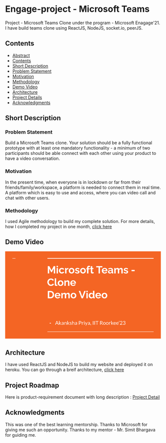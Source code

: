 # Engage-project - Microsoft Teams
Project - Microsoft Teams Clone under the program - Microsoft Enagage'21. I have build teams clone using ReactJS, NodeJS, socket.io, peerJS. 


## Contents
 - [Abstract](#engage-project-Microsoftteams)
  - [Contents](#contents)
  - [Short Description](#short-description)
   - [Problem Statement](#problem-statement)
   - [Motivation](#motivation)
   - [Methodology](#methodology)
 - [Demo Video](#demo-video)
 - [Architecture](#architecture)
 - [Project Details](#project-roadmap)
 - [Acknowledgments](#acknowledgments)


## Short Description

### Problem Statement

Build a Microsoft Teams clone.
Your solution should be a fully functional prototype with at least one mandatory functionality - a minimum of two participants should be able connect with each other using your product to have a video conversation.

### Motivation

In the present time, when everyone is in lockdown or far from their
friends/family/workspace, a platform is needed to connect them in real
time. A platform which is easy to use and access, where you can video
call and chat with other users.

### Methodology

I used Agile methodology to build my complete solution. For more details, how I completed my project in one month, [click here](https://drive.google.com/file/d/1H4QSdyW3szVLiFPPOa7pVYB1asBUoc_h/view?usp=sharing)

## Demo Video

[![watch the video](https://github.com/Spring-dot/Final-Teams/blob/master/public/Demo%20-video.png)](https://drive.google.com/file/d/1f76gDsU9uH5zHBg1t-cPIN2IElWyP52j/view?usp=sharing)

## Architecture

I have used ReactJS and NodeJS to build my website and deployed it on heroku. You can go through a breif architecture, [click here](https://drive.google.com/file/d/1SErpX3Zlrrpb2n07okOlC_de5M65F7_O/view?usp=sharing)

## Project Roadmap

Here is product-requirement document with long description : [Project Detail](https://drive.google.com/file/d/10mlJH6f9zLOaQT_0FubFOTqj4m0KXbvt/view?usp=sharing)

## Acknowledgments

This was one of the best learning mentorship. Thanks to Microsoft for giving me such an opportunity. Thanks to my mentor - Mr. Simit Bhargava for guiding me.
